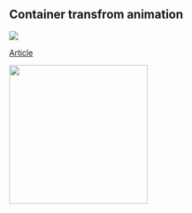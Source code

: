 ## Container transfrom animation

<img src="https://androidweekly.net/issues/issue-611/badge"/>

[Article](https://medium.com/proandroiddev/container-transform-animation-98e5e74a15c9)

<img src="https://github.com/user-attachments/assets/004431db-8a86-4e29-9386-cf5772be8431" width="250">
